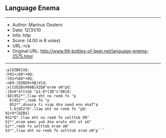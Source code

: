 
## Language Enema ##
---
- Author: Marinus Oosters
- Date: 12/31/10
- Info: http
- Score:  (4.00 in 8 votes)
- URL: n/a
- Original URL: http://www.99-bottles-of-beer.net/language-enema-2575.html
---

```: Q:
:p[DZBO]XQ:
:h91+/68*+OQ:
:l91+%68*+OQ:
:nD9-[DZBD9+hB]XlQ:
:x[1SDZBnX00B]XZQ0"erom oN"pQ:
:|Dx0"elttob "p1-D*[ZB"s"OB]Q:
:$D|052*",llaw eht no reeb fo "p
  D|052*",reeb fo "p
  052*",dnuora ti ssap dna nwod eno ekaT"p
  1-D|052*D".llaw eht no reeb fo "pQ:
92+9*[DZB$]
052*D".llaw eht no reeb fo selttob 99"
52*",erom emos yub dna erots eht ot oG"
52*",reeb fo selttob erom oN"
52*",llaw eht no reeb fo selttob erom oN"p```